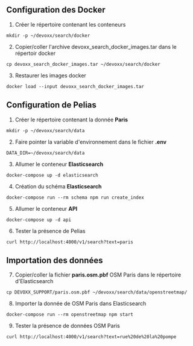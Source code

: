 Configuration des Docker
-------
1. Créer le répertoire contenant les conteneurs
```
mkdir -p ~/devoxx/search/docker
```
2. Copier/coller l'archive devoxx_search_docker_images.tar dans le répertoir docker
```
cp devoxx_search_docker_images.tar ~/devoxx/search/docker
```
3. Restaurer les images docker
```
docker load --input devoxx_search_docker_images.tar
```

Configuration de Pelias
-------

1. Créer le répertoire contenant la donnée __Paris__
```
mkdir -p ~/devoxx/search/data
```
2. Faire pointer la variable d'environnement dans le fichier __.env__
```
DATA_DIR=~/devoxx/search/data
```
3. Allumer le conteneur __Elasticsearch__
```
docker-compose up -d elasticsearch
```
4. Création du schéma __Elasticsearch__
```
docker-compose run --rm schema npm run create_index
```
5. Allumer le conteneur __API__
```
docker-compose up -d api
```
6. Tester la présence de Pelias
```
curl http://localhost:4000/v1/search?text=paris
```

Importation des données
-------
7. Copier/coller la fichier __paris.osm.pbf__ OSM Paris dans le répertoire d'Elasticsearch
```
cp DEVOXX_SUPPORT/paris.osm.pbf ~/devoxx/search/data/openstreetmap/
```
8. Importer la donnée de OSM Paris dans Elasticsearch
```
docker-compose run --rm openstreetmap npm start
```
9. Tester la présence de données OSM Paris
```
curl http://localhost:4000/v1/search?text=rue%20de%20la%20pompe
```